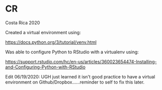 # CR
Costa Rica 2020

Created a virtual environment using:

https://docs.python.org/3/tutorial/venv.html

Was able to configure Python to RStudio with a virtualenv using:

https://support.rstudio.com/hc/en-us/articles/360023654474-Installing-and-Configuring-Python-with-RStudio

Edit 06/19/2020: UGH just learned it isn't good practice to have a virtual environment on Github/Dropbox......reminder to self to fix this later.